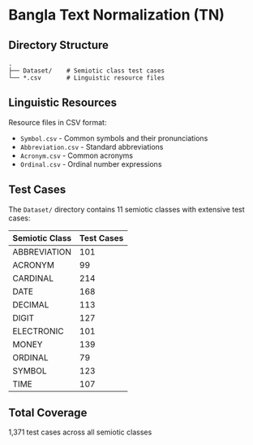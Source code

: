 # Bangla Text Normalization (TN)



## Directory Structure
```
.
├── Dataset/    # Semiotic class test cases
└── *.csv       # Linguistic resource files
```

## Linguistic Resources
Resource files in CSV format:
- `Symbol.csv` - Common symbols and their pronunciations
- `Abbreviation.csv` - Standard abbreviations
- `Acronym.csv` - Common acronyms
- `Ordinal.csv` - Ordinal number expressions

## Test Cases
The `Dataset/` directory contains 11 semiotic classes with extensive test cases:

| Semiotic Class | Test Cases |
|----------------|------------|
| ABBREVIATION   | 101        |
| ACRONYM        | 99         |
| CARDINAL       | 214        |
| DATE           | 168        |
| DECIMAL        | 113        |
| DIGIT          | 127        |
| ELECTRONIC     | 101        |
| MONEY          | 139        |
| ORDINAL        | 79         |
| SYMBOL         | 123        |
| TIME          | 107        |

## Total Coverage
1,371 test cases across all semiotic classes
